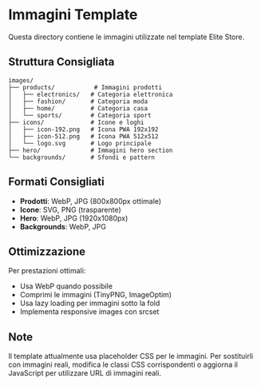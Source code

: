 # Immagini Template

Questa directory contiene le immagini utilizzate nel template Elite Store.

## Struttura Consigliata

```
images/
├── products/           # Immagini prodotti
│   ├── electronics/   # Categoria elettronica
│   ├── fashion/       # Categoria moda
│   ├── home/          # Categoria casa
│   └── sports/        # Categoria sport
├── icons/             # Icone e loghi
│   ├── icon-192.png   # Icona PWA 192x192
│   ├── icon-512.png   # Icona PWA 512x512
│   └── logo.svg       # Logo principale
├── hero/              # Immagini hero section
└── backgrounds/       # Sfondi e pattern
```

## Formati Consigliati

- **Prodotti**: WebP, JPG (800x800px ottimale)
- **Icone**: SVG, PNG (trasparente)
- **Hero**: WebP, JPG (1920x1080px)
- **Backgrounds**: WebP, JPG

## Ottimizzazione

Per prestazioni ottimali:
- Usa WebP quando possibile
- Comprimi le immagini (TinyPNG, ImageOptim)
- Usa lazy loading per immagini sotto la fold
- Implementa responsive images con srcset

## Note

Il template attualmente usa placeholder CSS per le immagini.
Per sostituirli con immagini reali, modifica le classi CSS corrispondenti
o aggiorna il JavaScript per utilizzare URL di immagini reali.
